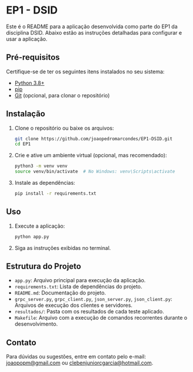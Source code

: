 # EP1 - DSID

Este é o README para a aplicação desenvolvida como parte do EP1 da disciplina DSID. Abaixo estão as instruções detalhadas para configurar e usar a aplicação.

## Pré-requisitos

Certifique-se de ter os seguintes itens instalados no seu sistema:
- [Python 3.8+](https://www.python.org/downloads/)
- [pip](https://pip.pypa.io/en/stable/installation/)
- [Git](https://git-scm.com/downloads) (opcional, para clonar o repositório)

## Instalação

1. Clone o repositório ou baixe os arquivos:
    ```bash
    git clone https://github.com/joaopedromarcondes/EP1-DSID.git
    cd EP1
    ```

2. Crie e ative um ambiente virtual (opcional, mas recomendado):
    ```bash
    python3 -m venv venv
    source venv/bin/activate  # No Windows: venv\Scripts\activate
    ```

3. Instale as dependências:
    ```bash
    pip install -r requirements.txt
    ```

## Uso

1. Execute a aplicação:
    ```bash
    python app.py
    ```

2. Siga as instruções exibidas no terminal.

## Estrutura do Projeto

- `app.py`: Arquivo principal para execução da aplicação.
- `requirements.txt`: Lista de dependências do projeto.
- `README.md`: Documentação do projeto.
- `grpc_server.py`, `grpc_client.py`, `json_server.py`, `json_client.py`: Arquivos de execução dos clientes e servidores.
- `resultados/`: Pasta com os resultados de cada teste aplicado.
- `Makefile`: Arquivo com a execução de comandos recorrentes durante o desenvolvimento.


## Contato

Para dúvidas ou sugestões, entre em contato pelo e-mail: [joaopopm@gmail.com](mailto:joaopopm@gmail.com) ou [clebenjuniorcgarcia@hotmail.com](mailto:clebenjuniorcgarcia@hotmail.com).
